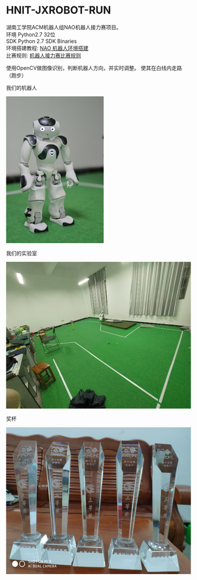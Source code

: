 # HNIT-JXROBOT-RUN


湖南工学院ACM机器人组NAO机器人接力赛项目。  
环境 Python2.7 32位  
SDK Python 2.7 SDK Binaries  
环境搭建教程: [NAO 机器人环境搭建](./tutorial.md)  
比赛规则: [机器人接力赛比赛规则](./rule.md)

使用OpenCV做图像识别，判断机器人方向，并实时调整。
使其在白线内走路（跑步）

我们的机器人

<img alt="NAO 机器人" height="400" src="./picture/1627056-20190918212849364-914615044.jpg">

我们的实验室

<img alt="2114实验室" height="400" src= "./picture/IMG_20201014_164842.jpg">

奖杯

<img height="400" src= "./picture/1627056-20190910153341654-2105101336.jpg" alt="">

